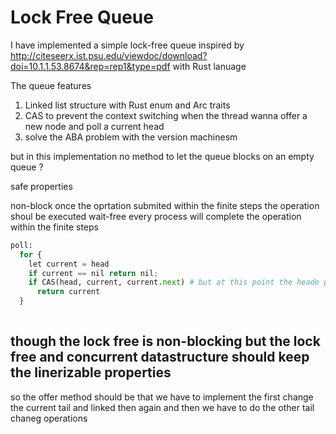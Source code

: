 # Lock Free Queue 

I have implemented a simple lock-free queue inspired by http://citeseerx.ist.psu.edu/viewdoc/download?doi=10.1.1.53.8674&rep=rep1&type=pdf with Rust lanuage 

The queue features 

1. Linked list structure with Rust enum and Arc traits 
2. CAS to prevent the context switching when the thread wanna offer a new node and poll a current head 
3. solve the ABA problem with the version machinesm 

but in this implementation no method to let the queue blocks on an empty queue ?


safe properties 

non-block once the oprtation submited within the finite steps the operation shoul be executed 
wait-free every process will complete the operation within the finite steps 

```python
poll:
  for {
    let current = head 
    if current == nil return nil;
    if CAS(head, current, current.next) # but at this point the heade pointer maybe nil and the other routine currently to set the tail pointer to a new node, so how to fix it when the first time offer when the queue is empty .
      return current 
  }
  
```

## though the lock free is non-blocking but the lock free and concurrent datastructure should keep the linerizable properties

so the offer method should be that we have to implement the first change the current tail and linked then again and then we have to do the other tail chaneg operations 



